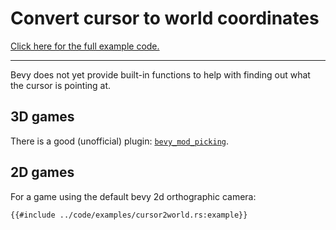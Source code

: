 # Convert cursor to world coordinates

[Click here for the full example code.](../code/examples/cursor2world.rs)

---

Bevy does not yet provide built-in functions to help with finding out what
the cursor is pointing at.

## 3D games

There is a good (unofficial) plugin:
[`bevy_mod_picking`](https://github.com/aevyrie/bevy_mod_picking).

## 2D games

For a game using the default bevy 2d orthographic camera:

```rust,no_run,noplayground
{{#include ../code/examples/cursor2world.rs:example}}
```
